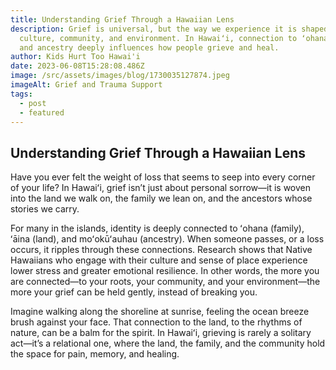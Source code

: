 ```yaml
---
title: Understanding Grief Through a Hawaiian Lens
description: Grief is universal, but the way we experience it is shaped by
  culture, community, and environment. In Hawaiʻi, connection to ʻohana, ʻāina,
  and ancestry deeply influences how people grieve and heal.
author: Kids Hurt Too Hawai'i
date: 2023-06-08T15:28:08.486Z
image: /src/assets/images/blog/1730035127874.jpeg
imageAlt: Grief and Trauma Support
tags:
  - post
  - featured
---
```

## **Understanding Grief Through a Hawaiian Lens**

Have you ever felt the weight of loss that seems to seep into every corner of your life? In Hawaiʻi, grief isn’t just about personal sorrow—it is woven into the land we walk on, the family we lean on, and the ancestors whose stories we carry.

For many in the islands, identity is deeply connected to ʻohana (family), ʻāina (land), and moʻokūʻauhau (ancestry). When someone passes, or a loss occurs, it ripples through these connections. Research shows that Native Hawaiians who engage with their culture and sense of place experience lower stress and greater emotional resilience. In other words, the more you are connected—to your roots, your community, and your environment—the more your grief can be held gently, instead of breaking you.

Imagine walking along the shoreline at sunrise, feeling the ocean breeze brush against your face. That connection to the land, to the rhythms of nature, can be a balm for the spirit. In Hawaiʻi, grieving is rarely a solitary act—it’s a relational one, where the land, the family, and the community hold the space for pain, memory, and healing.
